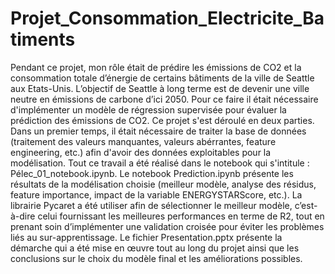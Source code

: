 # Projet_Consommation_Electricite_Batiments

Pendant ce projet, mon rôle était de prédire les émissions de CO2 et la consommation totale d’énergie de certains bâtiments de la ville de Seattle aux Etats-Unis. L’objectif de Seattle à long terme est de devenir une ville neutre en émissions de carbone d’ici 2050.
Pour ce faire il était nécessaire d'implémenter un modèle de régression supervisée pour évaluer la prédiction des émissions de CO2.
Ce projet s'est déroulé en deux parties.
Dans un premier temps, il était nécessaire de traiter la base de données (traitement des valeurs manquantes, valeurs abérrantes, feature engineering, etc.) afin d'avoir des données exploitables pour la modélisation. Tout ce travail a été réalisé dans le notebook qui s'intitule : Pélec_01_notebook.ipynb.
Le notebook Prediction.ipynb présente les résultats de la modélisation choisie (meilleur modèle, analyse des résidus, feature importance, impact de la variable ENERGYSTARScore, etc.). La librairie Pycaret a été utiliser afin de sélectionner le meilleur modèle, c’est-à-dire celui fournissant les meilleures performances en terme de R2, tout en prenant soin d’implémenter une validation croisée pour éviter les problèmes liés au sur-apprentissage.
Le fichier Presentation.pptx présente la démarche qui a été mise en œuvre tout au long du projet ainsi que les conclusions sur le choix du modèle final et les améliorations possibles.
